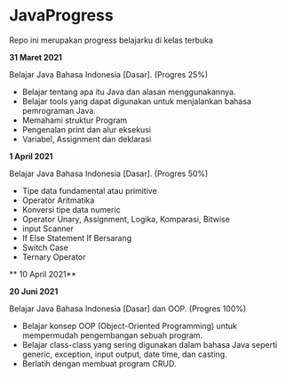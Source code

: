 # JavaProgress
Repo ini merupakan progress belajarku di kelas terbuka

**31 Maret 2021**

Belajar Java Bahasa Indonesia [Dasar]. (Progres 25%)

* Belajar tentang apa itu Java dan alasan menggunakannya.
* Belajar tools yang dapat digunakan untuk menjalankan bahasa pemrograman Java.
* Memahami struktur Program
* Pengenalan print dan alur eksekusi
* Variabel, Assignment dan deklarasi

**1 April 2021**

Belajar Java Bahasa Indonesia [Dasar]. (Progres 50%)

* Tipe data fundamental atau primitive
* Operator Aritmatika
* Konversi tipe data numeric
* Operator Unary, Assignment, Logika, Komparasi, Bitwise
* input Scanner
* If Else Statement If Bersarang
* Switch Case
* Ternary Operator

** 10 April 2021**

**20 Juni 2021**  

Belajar Java Bahasa Indonesia [Dasar] dan OOP. (Progres 100%)

* Belajar konsep OOP (Object-Oriented Programming) untuk mempermudah pengembangan sebuah program.
* Belajar class-class yang sering digunakan dalam bahasa Java seperti generic, exception, input output, date time, dan casting. 
* Berlatih dengan membuat program CRUD.
